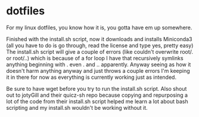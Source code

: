 # dotfiles
For my linux dotfiles, you know how it is, you gotta have em up somewhere.

Finished with the install.sh script, now it downloads and installs Miniconda3 (all you have to do is go through, read the license and type yes, pretty easy)
The install.sh script will give a couple of errors (like couldn't overwrite root/. or root/..) which is because of a for loop I have that recursively symlinks anything beginning with . even . and .. apparently. Anyway seeing as how it doesn't harm anything anyway and just throws a couple errors I'm keeping it in there for now as everything is currently working just as intended.

Be sure to have wget before you try to run the install.sh script. Also shout out to jotyGill and their quicz-sh repo because copying and repurposing a lot of the code from their install.sh script helped me learn a lot about bash scripting and my install.sh wouldn't be working without it.
